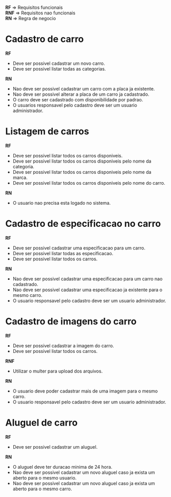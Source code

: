 
 **RF** => Requisitos funcionais\
 **RNF** => Requisitos nao funcionais\
 **RN** => Regra de negocio


 # Cadastro de carro
 **RF**
  - Deve ser possivel cadastrar um novo carro.
  - Deve ser possivel listar todas as categorias.

**RN**
  - Nao deve ser possivel cadastrar um carro com a placa ja existente.
  - Nao deve ser possivel alterar a placa de um carro ja cadastrado.
  - O carro deve ser cadastrado com disponibilidade por padrao.
  - O usuarios responsavel pelo cadastro deve ser um usuario administrador.

# Listagem de carros
**RF**
  - Deve ser possivel listar todos os carros disponiveis.
  - Deve ser possivel listar todos os carros disponiveis pelo nome da categoria.
  - Deve ser possivel listar todos os carros disponiveis pelo nome da marca.
  - Deve ser possivel listar todos os carros disponiveis pelo nome do carro.

**RN**
  - O usuario nao precisa esta logado no sistema.

# Cadastro de especificacao no carro
**RF**
  - Deve ser possivel cadastrar uma especificacao para um carro.
  - Deve ser possivel listar todas as especificacao.
  - Deve ser possivel listar todos os carros.

**RN**
  - Nao deve ser possivel cadastrar uma especificacao para um carro nao cadastrado.
  - Nao deve ser possivel cadastrar uma especificacao ja existente para o mesmo carro.
  - O usuario responsavel pelo cadastro deve ser um usuario administrador.

# Cadastro de imagens do carro
**RF**
  - Deve ser possivel cadastrar a imagem do carro.
  - Deve ser possivel listar todos os carros.

**RNF**
  - Utilizar o multer para upload dos arquivos.

**RN**
  - O usuario deve poder cadastrar mais de uma imagem para o mesmo carro.
  - O usuario responsavel pelo cadastro deve ser um usuario administrador.

# Aluguel de carro

**RF**
  - Deve ser possivel cadastrar um aluguel.

**RN**
  - O aluguel deve ter duracao minima de 24 hora.
  - Nao deve ser possivel cadastrar um novo aluguel caso ja exista um aberto para o mesmo usuario.
  - Nao deve ser possivel cadastrar um novo aluguel caso ja exista um aberto para o mesmo carro.
